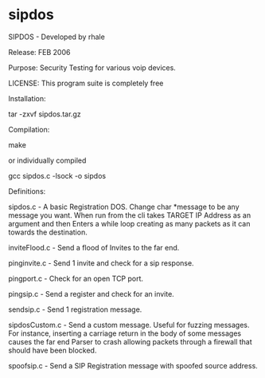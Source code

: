 # sipdos
SIPDOS - Developed by rhale

Release: FEB 2006

Purpose: Security Testing for various voip devices.

LICENSE: This program suite is completely free

Installation:

tar -zxvf sipdos.tar.gz

Compilation:

make 

or individually compiled

gcc sipdos.c -lsock -o sipdos


Definitions:

sipdos.c - A basic Registration DOS. Change char *message to be any message you want. When run from the cli takes TARGET IP Address as an argument and then Enters a while loop creating as many packets as it can towards the destination.  

inviteFlood.c  - Send a flood of Invites to the far end.

pinginvite.c   - Send 1 invite and check for a sip response.

pingport.c     - Check for an open TCP port.

pingsip.c      - Send a register and check for an invite.

sendsip.c      - Send 1 registration message.

sipdosCustom.c - Send a custom message. Useful for fuzzing messages. For instance, inserting a carriage return in the body of some messages causes the far end Parser to crash allowing packets through a firewall that should have been blocked.

spoofsip.c     - Send a SIP Registration message with spoofed source address. 

